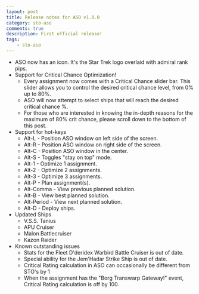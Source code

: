 ```yaml
---
layout: post
title: Release notes for ASO v1.0.0
category: sto-aso
comments: true
description: First official release!
tags:
    - sto-aso
---
```



 - ASO now has an icon. It's the Star Trek logo overlaid with admiral rank pips.
 - Support for Critical Chance Optimization!
    - Every assignment now comes with a Critical Chance slider bar. This slider allows you to control the desired critical chance level, from 0% up to 80%.
    - ASO will now attempt to select ships that will reach the desired critical chance %.
    - For those who are interested in knowing the in-depth reasons for the maximum of 80% crit chance, please scroll down to the bottom of this post.
 - Support for hot-keys
    - Alt-L - Position ASO window on left side of the screen.
    - Alt-R - Position ASO window on right side of the screen.
    - Alt-C - Position ASO window in the center.
    - Alt-S - Toggles "stay on top" mode.
    - Alt-1 - Optimize 1 assignment.
    - Alt-2 - Optimize 2 assignments.
    - Alt-3 - Optimize 3 assignments.
    - Alt-P - Plan assignment(s).
    - Alt-Comma - View previous planned solution.
    - Alt-B - View best planned solution.
    - Alt-Period - View next planned solution.
    - Alt-D - Deploy ships.
 - Updated Ships
    - V.S.S. Tanius
    - APU Cruiser
    - Malon Battlecruiser
    - Kazon Raider
 - Known outstanding issues
    - Stats for the Fleet D'deridex Warbird Battle Cruiser is out of date.
    - Special ability for the Jem'Hadar Strike Ship is out of date.
    - Critical Rating calculation in ASO can occasionally be different from STO's by 1
    - When the assignment has the "Borg Transwarp Gateway!" event, Critical Rating calculation is off by 100.
